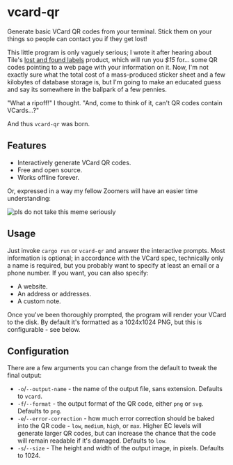 # vcard-qr
Generate basic VCard QR codes from your terminal. Stick them on your things so people can contact you if they get lost!

This little program is only vaguely serious; I wrote it after hearing about Tile's [lost and found labels](https://www.tile.com/product/lost-and-found-labels) product, which will run you *$15* for... some QR codes pointing to a web page with your information on it. Now, I'm not exactly sure what the total cost of a mass-produced sticker sheet and a few kilobytes of database storage is, but I'm going to make an educated guess and say its somewhere in the ballpark of a few pennies. 

"What a ripoff!" I thought. "And, come to think of it, can't QR codes contain VCards...?"

And thus `vcard-qr` was born.

## Features
- Interactively generate VCard QR codes.
- Free and open source.
- Works offline forever.

Or, expressed in a way my fellow Zoomers will have an easier time understanding:

![pls do not take this meme seriously](https://imgur.com/ONxH1DS.png)

## Usage
Just invoke `cargo run` or `vcard-qr` and answer the interactive prompts. Most information is optional; in accordance with the VCard spec, technically only a name is required, but you probably want to specify at least an email or a phone number. If you want, you can also specify:

- A website.
- An address or addresses.
- A custom note.

Once you've been thoroughly prompted, the program will render your VCard to the disk. By default it's formatted as a 1024x1024 PNG, but this is configurable - see below.

## Configuration
There are a few arguments you can change from the default to tweak the final output:
- `-o`/`--output-name` - the name of the output file, sans extension. Defaults to `vcard`.
- `-f`/`--format` - the output format of the QR code, either `png` or `svg`. Defaults to `png`.
- `-e`/`--error-correction` - how much error correction should be baked into the QR code - `low`, `medium`, `high`, or `max`. Higher EC levels will generate larger QR codes, but can increase the chance that the code will remain readable if it's damaged. Defaults to `low`.
- `-s`/`--size` - The height and width of the output image, in pixels. Defaults to 1024.
